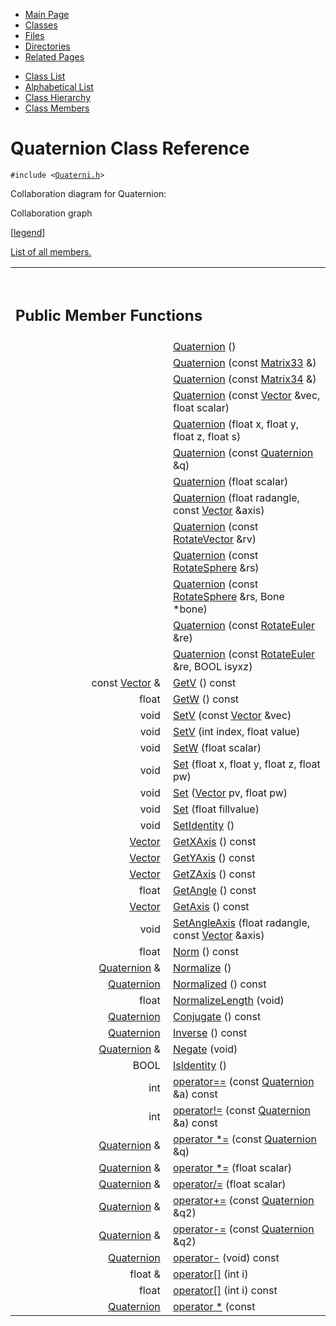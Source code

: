 <div class="tabs">

- [Main Page](index.md)
- <span id="current">[Classes](annotated.md)</span>
- [Files](files.md)
- [Directories](dirs.md)
- [Related Pages](pages.md)

</div>

<div class="tabs">

- [Class List](annotated.md)
- [Alphabetical List](classes.md)
- [Class Hierarchy](hierarchy.md)
- [Class Members](functions.md)

</div>

# Quaternion Class Reference

`#include <`<a href="Quaterni_8h-source.md" class="el"><code>Quaterni.h</code></a>`>`

Collaboration diagram for Quaternion:

<span class="image placeholder" original-image-src="classQuaternion__coll__graph.gif" original-image-title="" border="0" usemap="#Quaternion__coll__map">Collaboration graph</span>

\[[legend](graph_legend.md)\]

[List of all members.](classQuaternion-members.md)

<table data-border="0" data-cellpadding="0" data-cellspacing="0">
<colgroup>
<col style="width: 50%" />
<col style="width: 50%" />
</colgroup>
<tbody>
<tr>
<td></td>
<td></td>
</tr>
<tr>
<td colspan="2"><br />
&#10;<h2 id="public-member-functions">Public Member Functions</h2></td>
</tr>
<tr>
<td class="memItemLeft" style="text-align: right;" data-nowrap="" data-valign="top"> </td>
<td class="memItemRight" data-valign="bottom"><a href="classQuaternion.md#74da500a74f7f7e5d7ab2881a106b7b8" class="el">Quaternion</a> ()</td>
</tr>
<tr>
<td class="memItemLeft" style="text-align: right;" data-nowrap="" data-valign="top"> </td>
<td class="memItemRight" data-valign="bottom"><a href="classQuaternion.md#57f45955d8500ffb7b4005030f09c4e8" class="el">Quaternion</a> (const <a href="classMatrix33.md" class="el">Matrix33</a> &amp;)</td>
</tr>
<tr>
<td class="memItemLeft" style="text-align: right;" data-nowrap="" data-valign="top"> </td>
<td class="memItemRight" data-valign="bottom"><a href="classQuaternion.md#d6c9066dfa2533e83d84b9126433ea5f" class="el">Quaternion</a> (const <a href="classMatrix34.md" class="el">Matrix34</a> &amp;)</td>
</tr>
<tr>
<td class="memItemLeft" style="text-align: right;" data-nowrap="" data-valign="top"> </td>
<td class="memItemRight" data-valign="bottom"><a href="classQuaternion.md#148cec8d05987da31f6fc45b2240315f" class="el">Quaternion</a> (const <a href="classVector.md" class="el">Vector</a> &amp;vec, float scalar)</td>
</tr>
<tr>
<td class="memItemLeft" style="text-align: right;" data-nowrap="" data-valign="top"> </td>
<td class="memItemRight" data-valign="bottom"><a href="classQuaternion.md#96ca1fd1a4bbc175d9f20a9f7f824b5e" class="el">Quaternion</a> (float x, float y, float z, float s)</td>
</tr>
<tr>
<td class="memItemLeft" style="text-align: right;" data-nowrap="" data-valign="top"> </td>
<td class="memItemRight" data-valign="bottom"><a href="classQuaternion.md#91ad3bf1e80e7a42f49cae5eeed5855a" class="el">Quaternion</a> (const <a href="classQuaternion.md" class="el">Quaternion</a> &amp;q)</td>
</tr>
<tr>
<td class="memItemLeft" style="text-align: right;" data-nowrap="" data-valign="top"> </td>
<td class="memItemRight" data-valign="bottom"><a href="classQuaternion.md#96fe9762b1fb0efeeb0f773a23b586dd" class="el">Quaternion</a> (float scalar)</td>
</tr>
<tr>
<td class="memItemLeft" style="text-align: right;" data-nowrap="" data-valign="top"> </td>
<td class="memItemRight" data-valign="bottom"><a href="classQuaternion.md#cb8013c3a1eddf6b0f6808dd5126704d" class="el">Quaternion</a> (float radangle, const <a href="classVector.md" class="el">Vector</a> &amp;axis)</td>
</tr>
<tr>
<td class="memItemLeft" style="text-align: right;" data-nowrap="" data-valign="top"> </td>
<td class="memItemRight" data-valign="bottom"><a href="classQuaternion.md#fe0f12bdf365a564bec5156aab14fb4d" class="el">Quaternion</a> (const <a href="classRotateVector.md" class="el">RotateVector</a> &amp;rv)</td>
</tr>
<tr>
<td class="memItemLeft" style="text-align: right;" data-nowrap="" data-valign="top"> </td>
<td class="memItemRight" data-valign="bottom"><a href="classQuaternion.md#a99552adccd85315856c0cff860f5458" class="el">Quaternion</a> (const <a href="classRotateSphere.md" class="el">RotateSphere</a> &amp;rs)</td>
</tr>
<tr>
<td class="memItemLeft" style="text-align: right;" data-nowrap="" data-valign="top"> </td>
<td class="memItemRight" data-valign="bottom"><a href="classQuaternion.md#49081a82917851ca1a7546575f565160" class="el">Quaternion</a> (const <a href="classRotateSphere.md" class="el">RotateSphere</a> &amp;rs, Bone *bone)</td>
</tr>
<tr>
<td class="memItemLeft" style="text-align: right;" data-nowrap="" data-valign="top"> </td>
<td class="memItemRight" data-valign="bottom"><a href="classQuaternion.md#a57fed1f67dbd4ed69ce5bbec88f946d" class="el">Quaternion</a> (const <a href="classRotateEuler.md" class="el">RotateEuler</a> &amp;re)</td>
</tr>
<tr>
<td class="memItemLeft" style="text-align: right;" data-nowrap="" data-valign="top"> </td>
<td class="memItemRight" data-valign="bottom"><a href="classQuaternion.md#f16617ae0e8e80bbb873e7c18d38fdd5" class="el">Quaternion</a> (const <a href="classRotateEuler.md" class="el">RotateEuler</a> &amp;re, BOOL isyxz)</td>
</tr>
<tr>
<td class="memItemLeft" style="text-align: right;" data-nowrap="" data-valign="top">const <a href="classVector.md" class="el">Vector</a> &amp; </td>
<td class="memItemRight" data-valign="bottom"><a href="classQuaternion.md#a760b29b6476e4e4752cebeb525da3ea" class="el">GetV</a> () const</td>
</tr>
<tr>
<td class="memItemLeft" style="text-align: right;" data-nowrap="" data-valign="top">float </td>
<td class="memItemRight" data-valign="bottom"><a href="classQuaternion.md#e866a207c4a0d6c19660b8b07eecc027" class="el">GetW</a> () const</td>
</tr>
<tr>
<td class="memItemLeft" style="text-align: right;" data-nowrap="" data-valign="top">void </td>
<td class="memItemRight" data-valign="bottom"><a href="classQuaternion.md#69a47c77c12313611da1cb933aa80481" class="el">SetV</a> (const <a href="classVector.md" class="el">Vector</a> &amp;vec)</td>
</tr>
<tr>
<td class="memItemLeft" style="text-align: right;" data-nowrap="" data-valign="top">void </td>
<td class="memItemRight" data-valign="bottom"><a href="classQuaternion.md#f6343ae4e5910dffc15948a424579d85" class="el">SetV</a> (int index, float value)</td>
</tr>
<tr>
<td class="memItemLeft" style="text-align: right;" data-nowrap="" data-valign="top">void </td>
<td class="memItemRight" data-valign="bottom"><a href="classQuaternion.md#ddf8bacb3d77487a2297f3f754881d20" class="el">SetW</a> (float scalar)</td>
</tr>
<tr>
<td class="memItemLeft" style="text-align: right;" data-nowrap="" data-valign="top">void </td>
<td class="memItemRight" data-valign="bottom"><a href="classQuaternion.md#a21a34341c3875a582994e14d7d246de" class="el">Set</a> (float x, float y, float z, float pw)</td>
</tr>
<tr>
<td class="memItemLeft" style="text-align: right;" data-nowrap="" data-valign="top">void </td>
<td class="memItemRight" data-valign="bottom"><a href="classQuaternion.md#ba52930814165e884b7791e7a15d875c" class="el">Set</a> (<a href="classVector.md" class="el">Vector</a> pv, float pw)</td>
</tr>
<tr>
<td class="memItemLeft" style="text-align: right;" data-nowrap="" data-valign="top">void </td>
<td class="memItemRight" data-valign="bottom"><a href="classQuaternion.md#cbf480e0d41e4d79a3884f5f771a0508" class="el">Set</a> (float fillvalue)</td>
</tr>
<tr>
<td class="memItemLeft" style="text-align: right;" data-nowrap="" data-valign="top">void </td>
<td class="memItemRight" data-valign="bottom"><a href="classQuaternion.md#d59f462f5cf3ab5702c6813842619a2f" class="el">SetIdentity</a> ()</td>
</tr>
<tr>
<td class="memItemLeft" style="text-align: right;" data-nowrap="" data-valign="top"><a href="classVector.md" class="el">Vector</a> </td>
<td class="memItemRight" data-valign="bottom"><a href="classQuaternion.md#de47ca08dac306ef3fc3bec670a913c0" class="el">GetXAxis</a> () const</td>
</tr>
<tr>
<td class="memItemLeft" style="text-align: right;" data-nowrap="" data-valign="top"><a href="classVector.md" class="el">Vector</a> </td>
<td class="memItemRight" data-valign="bottom"><a href="classQuaternion.md#558eaf2afb73de18b7c3af680cb49785" class="el">GetYAxis</a> () const</td>
</tr>
<tr>
<td class="memItemLeft" style="text-align: right;" data-nowrap="" data-valign="top"><a href="classVector.md" class="el">Vector</a> </td>
<td class="memItemRight" data-valign="bottom"><a href="classQuaternion.md#c3333f6ac3cff5098d7d24026186cdc6" class="el">GetZAxis</a> () const</td>
</tr>
<tr>
<td class="memItemLeft" style="text-align: right;" data-nowrap="" data-valign="top">float </td>
<td class="memItemRight" data-valign="bottom"><a href="classQuaternion.md#02c0ed9626e35facfab79829fbb65b91" class="el">GetAngle</a> () const</td>
</tr>
<tr>
<td class="memItemLeft" style="text-align: right;" data-nowrap="" data-valign="top"><a href="classVector.md" class="el">Vector</a> </td>
<td class="memItemRight" data-valign="bottom"><a href="classQuaternion.md#db5d9e28ee32f8a47fc1a1eb9017d642" class="el">GetAxis</a> () const</td>
</tr>
<tr>
<td class="memItemLeft" style="text-align: right;" data-nowrap="" data-valign="top">void </td>
<td class="memItemRight" data-valign="bottom"><a href="classQuaternion.md#b079b86b9631d2839b160e1c2dd12945" class="el">SetAngleAxis</a> (float radangle, const <a href="classVector.md" class="el">Vector</a> &amp;axis)</td>
</tr>
<tr>
<td class="memItemLeft" style="text-align: right;" data-nowrap="" data-valign="top">float </td>
<td class="memItemRight" data-valign="bottom"><a href="classQuaternion.md#f227e3de1ac12ade4ca53f700045fb5a" class="el">Norm</a> () const</td>
</tr>
<tr>
<td class="memItemLeft" style="text-align: right;" data-nowrap="" data-valign="top"><a href="classQuaternion.md" class="el">Quaternion</a> &amp; </td>
<td class="memItemRight" data-valign="bottom"><a href="classQuaternion.md#a1bfc4d0824ba8647f770a929c13e4d1" class="el">Normalize</a> ()</td>
</tr>
<tr>
<td class="memItemLeft" style="text-align: right;" data-nowrap="" data-valign="top"><a href="classQuaternion.md" class="el">Quaternion</a> </td>
<td class="memItemRight" data-valign="bottom"><a href="classQuaternion.md#bd373bc3c3b4668a605503e54777902e" class="el">Normalized</a> () const</td>
</tr>
<tr>
<td class="memItemLeft" style="text-align: right;" data-nowrap="" data-valign="top">float </td>
<td class="memItemRight" data-valign="bottom"><a href="classQuaternion.md#6a5aefd58b4881253e4e0563c2984e0f" class="el">NormalizeLength</a> (void)</td>
</tr>
<tr>
<td class="memItemLeft" style="text-align: right;" data-nowrap="" data-valign="top"><a href="classQuaternion.md" class="el">Quaternion</a> </td>
<td class="memItemRight" data-valign="bottom"><a href="classQuaternion.md#483998695f1bc366658a8163cea03aff" class="el">Conjugate</a> () const</td>
</tr>
<tr>
<td class="memItemLeft" style="text-align: right;" data-nowrap="" data-valign="top"><a href="classQuaternion.md" class="el">Quaternion</a> </td>
<td class="memItemRight" data-valign="bottom"><a href="classQuaternion.md#354fb8938cd1eb77d5dd2df81f85facf" class="el">Inverse</a> () const</td>
</tr>
<tr>
<td class="memItemLeft" style="text-align: right;" data-nowrap="" data-valign="top"><a href="classQuaternion.md" class="el">Quaternion</a> &amp; </td>
<td class="memItemRight" data-valign="bottom"><a href="classQuaternion.md#501ef41cbae624e66dc2b6dfe89f38ff" class="el">Negate</a> (void)</td>
</tr>
<tr>
<td class="memItemLeft" style="text-align: right;" data-nowrap="" data-valign="top">BOOL </td>
<td class="memItemRight" data-valign="bottom"><a href="classQuaternion.md#2c7a0650161ae2554bcb061c523a268a" class="el">IsIdentity</a> ()</td>
</tr>
<tr>
<td class="memItemLeft" style="text-align: right;" data-nowrap="" data-valign="top">int </td>
<td class="memItemRight" data-valign="bottom"><a href="classQuaternion.md#62c99e23c7ba7b3a9caca0a98fda0261" class="el">operator==</a> (const <a href="classQuaternion.md" class="el">Quaternion</a> &amp;a) const</td>
</tr>
<tr>
<td class="memItemLeft" style="text-align: right;" data-nowrap="" data-valign="top">int </td>
<td class="memItemRight" data-valign="bottom"><a href="classQuaternion.md#7ba0e7793ec8ecacfb86869ddf620fc3" class="el">operator!=</a> (const <a href="classQuaternion.md" class="el">Quaternion</a> &amp;a) const</td>
</tr>
<tr>
<td class="memItemLeft" style="text-align: right;" data-nowrap="" data-valign="top"><a href="classQuaternion.md" class="el">Quaternion</a> &amp; </td>
<td class="memItemRight" data-valign="bottom"><a href="classQuaternion.md#ba8ae2852f7d9942ee9eb86906a9edd4" class="el">operator *=</a> (const <a href="classQuaternion.md" class="el">Quaternion</a> &amp;q)</td>
</tr>
<tr>
<td class="memItemLeft" style="text-align: right;" data-nowrap="" data-valign="top"><a href="classQuaternion.md" class="el">Quaternion</a> &amp; </td>
<td class="memItemRight" data-valign="bottom"><a href="classQuaternion.md#69beae508cd8025dbd0d419ee219aa98" class="el">operator *=</a> (float scalar)</td>
</tr>
<tr>
<td class="memItemLeft" style="text-align: right;" data-nowrap="" data-valign="top"><a href="classQuaternion.md" class="el">Quaternion</a> &amp; </td>
<td class="memItemRight" data-valign="bottom"><a href="classQuaternion.md#e3998ea11d9c9a3436831ead71516687" class="el">operator/=</a> (float scalar)</td>
</tr>
<tr>
<td class="memItemLeft" style="text-align: right;" data-nowrap="" data-valign="top"><a href="classQuaternion.md" class="el">Quaternion</a> &amp; </td>
<td class="memItemRight" data-valign="bottom"><a href="classQuaternion.md#e4a6b0b0d672e04ce17043eee3e7a6be" class="el">operator+=</a> (const <a href="classQuaternion.md" class="el">Quaternion</a> &amp;q2)</td>
</tr>
<tr>
<td class="memItemLeft" style="text-align: right;" data-nowrap="" data-valign="top"><a href="classQuaternion.md" class="el">Quaternion</a> &amp; </td>
<td class="memItemRight" data-valign="bottom"><a href="classQuaternion.md#628a6faa4ba425cf087bcc104c2d7c82" class="el">operator-=</a> (const <a href="classQuaternion.md" class="el">Quaternion</a> &amp;q2)</td>
</tr>
<tr>
<td class="memItemLeft" style="text-align: right;" data-nowrap="" data-valign="top"><a href="classQuaternion.md" class="el">Quaternion</a> </td>
<td class="memItemRight" data-valign="bottom"><a href="classQuaternion.md#a64d9bfa47acb5b02cdfeef8360d38fe" class="el">operator-</a> (void) const</td>
</tr>
<tr>
<td class="memItemLeft" style="text-align: right;" data-nowrap="" data-valign="top">float &amp; </td>
<td class="memItemRight" data-valign="bottom"><a href="classQuaternion.md#afa3b3be64f86f689de4bf05a470fc17" class="el">operator[]</a> (int i)</td>
</tr>
<tr>
<td class="memItemLeft" style="text-align: right;" data-nowrap="" data-valign="top">float </td>
<td class="memItemRight" data-valign="bottom"><a href="classQuaternion.md#56bd1e633f412f07706e05b60f9eb2bc" class="el">operator[]</a> (int i) const</td>
</tr>
<tr>
<td class="memItemLeft" style="text-align: right;" data-nowrap="" data-valign="top"><a href="classQuaternion.md" class="el">Quaternion</a> </td>
<td class="memItemRight" data-valign="bottom"><a href="classQuaternion.md#df8d20f5cdf2f1ccfb05c2a4a3249742" class="el">operator *</a> (const <a href="classQuaternion.md"
